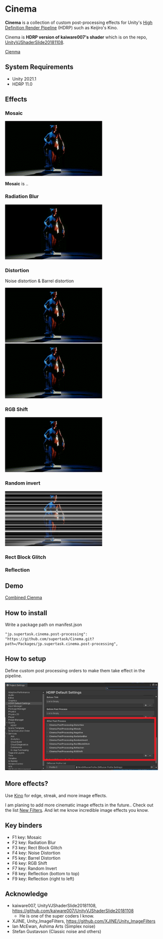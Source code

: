 Cinema
====

**Cinema** is a collection of custom post-processing effects for Unity's [High Definition Render Pipeline](https://docs.unity3d.com/Packages/com.unity.render-pipelines.high-definition@11.0/manual/index.html) (HDRP) such as Keijiro's Kino.

Cinema is **HDRP version of kaiware007's shader** which is on the repo, [UnityVJShaderSlide20181108](https://github.com/kaiware007/UnityVJShaderSlide20181108).

[Cienma](https://user-images.githubusercontent.com/5733604/140555914-b6d9b8a5-3fc3-48e4-b8cb-c2d566615cc0.mov)



[HDRP]:
    https://docs.unity3d.com/Packages/com.unity.render-pipelines.high-definition@latest

System Requirements
-------------------

- Unity 2021.1
- HDRP 11.0

Effects
-------

### Mosaic

![screenshot](./images/mosaic.gif)

**Mosaic** is .. 

### Radiation Blur

![screenshot](./images/radiationBlur.gif)


### Distortion

Noise distortion & Barrel distortion

![screenshot](./images/noiseDistortion.gif)![screenshot](./images/barrelDistortion.gif)

### RGB Shift

![screenshot](./images/rgbShift.gif)


### Random invert

![screenshot](./images/randomInvert.jpg)

### Rect Block Glitch

### Reflection

## Demo

[Combined Cienma](https://user-images.githubusercontent.com/5733604/140556040-0d307dac-6d9e-402c-837c-a92085a0ba2a.mov)

## How to install


Write a package path on manifest.json

```
"jp.supertask.cinema.post-processing": "https://github.com/supertask/Cinema.git?path=/Packages/jp.supertask.cinema.post-processing",
```


## How to setup

Define custom post processing orders to make them take effect in the pipeline.

![screenshot](./images/postProcessingSetup.jpg)


## More effects?

Use [Kino](https://github.com/keijiro/Kino) for edge, streak, and more image effects.

I am planing to add more cinematic image effects in the future.. Check out the list [New Filters](https://github.com/supertask/Cinema/issues/2). And let me know incredible image effects you know.


## Key binders

- F1 key: Mosaic
- F2 key: Radiation Blur
- F3 key: Rect Block Glitch
- F4 key: Noise Distortion
- F5 key: Barrel Distortion
- F6 key: RGB Shift
- F7 key: Random Invert
- F8 key: Reflection (bottom to top)
- F9 key: Reflection (right to left)

## Acknowledge

- kaiware007, UnityVJShaderSlide20181108, https://github.com/kaiware007/UnityVJShaderSlide20181108
	- He is one of the super coders I know.
- XJINE, Unity_ImageFilters, https://github.com/XJINE/Unity_ImageFilters 
- Ian McEwan, Ashima Arts (Simplex noise)
- Stefan Gustavson (Classic noise and others)

